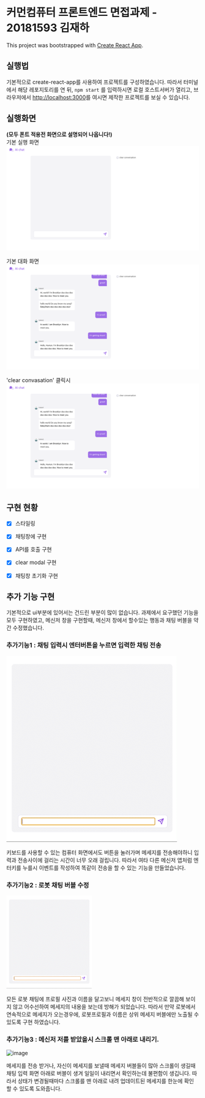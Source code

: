 # 커먼컴퓨터 프론트엔드 면접과제 - 20181593 김재하

This project was bootstrapped with [Create React App](https://github.com/facebook/create-react-app).

## 실행법

기본적으로 create-react-app를 사용하여 프로젝트를 구성하였습니다. 따라서
터미널에서 해당 레포지토리를 연 뒤, `npm start` 를 입력하시면 로컬 호스트서버가 열리고, 브라우저에서 [http://localhost:3000](http://localhost:3000)를 여시면 제작한 프로젝트를 보실 수 있습니다.

## 실행화면
**(모두 폰트 적용전 화면으로 설명되어 나옵니다!)**  
기본 실행 화면
 ![image](./readme_files/basic_screen.png)

기본 대화 화면
 ![image](./readme_files/basic_conversation.png)

'clear convasation' 클릭시
 ![image](./readme_files/basic_conversation.png)

 
## 구현 현황

* [x] 스타일링
* [x] 채팅창에 구현
* [x] API를 호출 구현
* [x] clear modal 구현
* [x] 채팅창 초기화 구현


## 추가 기능 구현
기본적으로 ui부분에 있어서는 건드린 부분이 많이 없습니다. 과제에서 요구했던 기능을 모두 구현하였고, 메신저 창을 구현할때, 메신저 창에서 할수있는 행동과 채팅 버블을 약간 수정했습니다.

### 추가기능1 : 채팅 입력시 엔터버튼을 누르면 입력한 채팅 전송

 ![image](./readme_files/enter_key.gif)

키보드를 사용할 수 있는 컴퓨터 화면에서도 버튼을 눌러가며 메세지를 전송해야하니 입력과 전송사이에 걸리는 시간이 너무 오래 걸립니다. 따라서 여타 다른 메신저 앱처럼 엔터키를 누를시 이벤트를 작성하여 똑같이 전송을 할 수 있는 기능을 만들었습니다.
 

### 추가기능2 : 로봇 채팅 버블 수정

 ![image](./readme_files/robot_bubble.gif)

 모든 로봇 채팅에 프로필 사진과 이름을 달고보니 메세지 창이 전반적으로 깔끔해 보이지 않고 어수선하여 메세지의 내용을 보는데 방해가 되었습니다. 따라서 만약 로봇에서 연속적으로 메세지가 오는경우에, 로봇프로필과 이름은 상위 메세지 버블에만 노출될 수 있도록 구현 하였습니다.

### 추가기능3 : 메신저 저를 받았을시 스크롤 맨 아래로 내리기.

 ![image](./readme_files/scroll_down.gif)

 메세지를 전송 받거나, 자신이 메세지를 보낼때 메세지 버블들이 많아 스크롤이 생길때 채팅 입력 화면 아래로 버블이 생겨 일일이 내리면서 확인하는데 불편함이 생깁니다. 따라서 상태가 변경될때마다 스크롤를 맨 아래로 내려 업데이트된 메세지를 한눈에 확인 할 수 있도록 도와줍니다.
